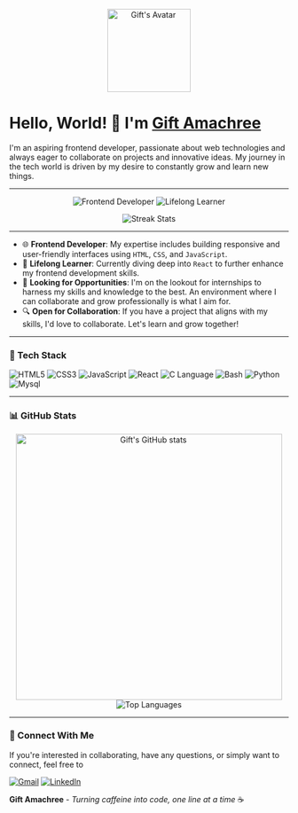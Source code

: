 <p align="center">
  <img src="YOUR_PROFILE_PICTURE_LINK" alt="Gift's Avatar" width="150">
</p>

<h1>Hello, World! 👋 I'm <a href="https://github.com/jen67">Gift Amachree</a></h1>
I'm an aspiring frontend developer, passionate about web technologies and always eager to collaborate on projects and innovative ideas. My journey in the tech world is driven by my desire to constantly grow and learn new things.

---

<p align="center">
  <img src="https://img.shields.io/badge/Frontend-Developer-blue?style=for-the-badge" alt="Frontend Developer">
  <img src="https://img.shields.io/badge/Lifelong-Learner-orange?style=for-the-badge" alt="Lifelong Learner">
</p>

<p align="center">
  <img src="https://github-readme-streak-stats.herokuapp.com/?user=jen67" alt="Streak Stats" />
</p>

---

- 🌐 **Frontend Developer**: My expertise includes building responsive and user-friendly interfaces using `HTML`, `CSS`, and `JavaScript`.
- 📘 **Lifelong Learner**: Currently diving deep into `React` to further enhance my frontend development skills.
- 🚀 **Looking for Opportunities**: I'm on the lookout for internships to harness my skills and knowledge to the best. An environment where I can collaborate and grow professionally is what I aim for.
- 🔍 **Open for Collaboration**: If you have a project that aligns with my skills, I'd love to collaborate. Let's learn and grow together!

---

<h3>🔧 Tech Stack</h3>

<p>
  <img src="https://img.shields.io/badge/HTML5-E34F26?style=for-the-badge&logo=html5&logoColor=white" alt="HTML5"/>
  <img src="https://img.shields.io/badge/CSS3-1572B6?style=for-the-badge&logo=css3&logoColor=white" alt="CSS3"/>
  <img src="https://img.shields.io/badge/JavaScript-F7DF1E?style=for-the-badge&logo=javascript&logoColor=black" alt="JavaScript"/>
  <img src="https://img.shields.io/badge/React-61DAFB?style=for-the-badge&logo=react&logoColor=black" alt="React"/>
  <img src="https://img.shields.io/badge/C-A8B9CC?style=for-the-badge&logo=c&logoColor=black" alt="C Language"/>
  <img src="https://img.shields.io/badge/Bash-4EAA25?style=for-the-badge&logo=gnu-bash&logoColor=white" alt="Bash"/>
  <img src="https://img.shields.io/badge/Python-3776AB?style=for-the-badge&logo=python&logoColor=white" alt="Python"/>
  <img src="https://img.shields.io/badge/MySQL-4479A1?style=for-the-badge&logo=mysql&logoColor=white" alt="Mysql"/>
</p>

---

<h3>📊 GitHub Stats</h3>

<p align="center">
  <img src="https://github-readme-stats.vercel.app/api?username=jen67&show_icons=true&count_private=true&theme=radical" width="480" alt="Gift's GitHub stats" />
  <img src="https://github-readme-stats.vercel.app/api/top-langs/?username=jen67&layout=compact&theme=radical" alt="Top Languages" />
</p>

---

<h3>🔗 Connect With Me</h3>

If you're interested in collaborating, have any questions, or simply want to connect, feel free to

<p>
  <a href="mailto:amakrigift2000@gmail.com"><img src="https://img.shields.io/badge/Email-D14836?style=for-the-badge&logo=gmail&logoColor=white" alt="Gmail"></a>
  <a href="https://www.linkedin.com/in/gift-amachree-8a523623b/"><img src="https://img.shields.io/badge/LinkedIn-0077B5?style=for-the-badge&logo=linkedin&logoColor=white" alt="LinkedIn"></a>
</p>


**Gift Amachree** - _Turning caffeine into code, one line at a time_ ☕️
